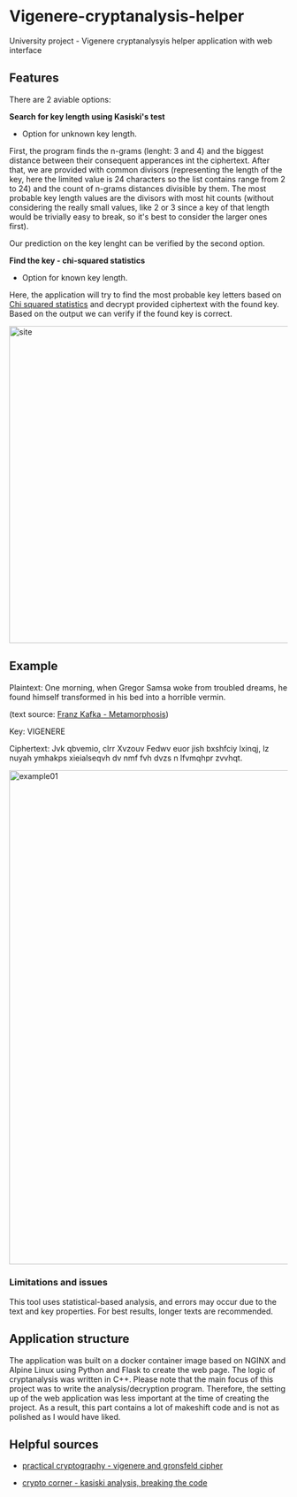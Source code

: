 # Vigenere-cryptanalysis-helper

University project - Vigenere cryptanalysyis helper application with web interface 

## Features

There are 2 aviable options:

**Search for key length using Kasiski's test**

- Option for unknown key length.

First, the program finds the n-grams (lenght: 3 and 4) and the biggest distance between their consequent apperances int the ciphertext.
After that, we are provided with common divisors (representing the length of the key, here the limited value is 24 characters so the list contains range from 2 to 24) and the count of n-grams distances divisible by them. The most probable key length values are the divisors with most hit counts (without considering the really small values, like 2 or 3 since a key of that length would be trivially easy to break, so it's best to consider the larger ones first).

Our prediction on the key lenght can be verified by the second option.

**Find the key - chi-squared statistics**

- Option for known key length.

Here, the application will try to find the most probable key letters based on [Chi squared statistics](http://www.practicalcryptography.com/cryptanalysis/stochastic-searching/cryptanalysis-vigenere-cipher/#finding-the-key) and decrypt provided ciphertext with the found key. Based on the output we can verify if the found key is correct.

<img width="573" alt="site" src="https://user-images.githubusercontent.com/127363211/225180874-fe57c39c-a486-4186-b731-d71b298d1403.png">

## Example

Plaintext:
One morning, when Gregor Samsa woke from troubled dreams, he found himself transformed in his bed into a horrible vermin.

(text source: [Franz Kafka - Metamorphosis](https://www.gutenberg.org/files/5200/5200-h/5200-h.htm))

Key:
VIGENERE

Ciphertext:
Jvk qbvemio, clrr Xvzouv Fedwv euor jish bxshfciy lxinqj, lz nuyah ymhakps xieialseqvh dv nmf fvh dvzs n lfvmqhpr zvvhqt.

<img width="893" alt="example01" src="https://user-images.githubusercontent.com/127363211/225180364-b4ef6572-cb52-4393-ae2d-7cc2b72490a4.png">

### Limitations and issues

This tool uses statistical-based analysis, and errors may occur due to the text and key properties. For best results, longer texts are recommended.

## Application structure

The application was built on a docker container image based on NGINX and Alpine Linux using Python and Flask to create the web page. The logic of cryptanalysis was written in C++. Please note that the main focus of this project was to write the analysis/decryption program. Therefore, the setting up of the web application was less important at the time of creating the project. As a result, this part contains a lot of makeshift code and is not as polished as I would have liked.

## Helpful sources

- [practical cryptography - vigenere and gronsfeld cipher](http://www.practicalcryptography.com/ciphers/classical-era/vigenere-gronsfeld-and-autokey/)

- [crypto corner - kasiski analysis, breaking the code](https://crypto.interactive-maths.com/kasiski-analysis-breaking-the-code.html#intro)
